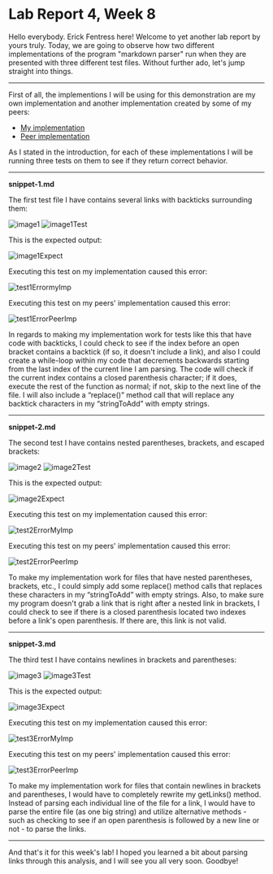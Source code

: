 # Lab Report 4, Week 8
Hello everybody. Erick Fentress here! Welcome to yet another lab report by yours truly. Today, we are going to observe how two different implementations of the program "markdown parser" run when they are presented with three different test files. Without further ado, let's jump straight into things.

---

First of all, the implementions I will be using for this demonstration are my own implementation and another implementation created by some of my peers:

* [My implementation](https://github.com/notweezer123/markdown-parse)
* [Peer implementation](https://github.com/YoavGutmanUCSD/markdown-parser-2)

As I stated in the introduction, for each of these implementations I will be running three tests on them to see if they return correct behavior.

---
**snippet-1.md**

The first test file I have contains several links with backticks surrounding them:

![image1](Lab_Report_4_Images\snippet-1.PNG)
![image1Test](Lab_Report_4_Images\snip1Test.png)

This is the expected output:

![image1Expect](Lab_Report_4_Images\snip1Expect.png)

Executing this test on my implementation caused this error:

![test1ErrormyImp](Lab_Report_4_Images\test1ErrorMyImp.png)

Executing this test on my peers' implementation caused this error:

![test1ErrorPeerImp](Lab_Report_4_Images\test1ErrorPeerImp.png)

In regards to making my implementation work for tests like this that have code with backticks, I could check to see if the index before an open bracket contains a backtick (if so, it doesn't include a link), and also I could create a while-loop within my code that decrements backwards starting from the last index of the current line I am parsing. The code will check if the current index contains a closed parenthesis character; if it does, execute the rest of the function as normal; if not, skip to the next line of the file. I will also include a “replace()” method call that will replace any backtick characters in my “stringToAdd” with empty strings.

---
**snippet-2.md**

The second test I have contains nested parentheses, brackets, and escaped brackets:

![image2](Lab_Report_4_Images\snippet-2.PNG)
![image2Test](Lab_Report_4_Images\snip2Test.png)

This is the expected output:

![image2Expect](Lab_Report_4_Images\snip2Expect.png)

Executing this test on my implementation caused this error:

![test2ErrorMyImp](Lab_Report_4_Images\test2ErrorMyImp.png)

Executing this test on my peers' implementation caused this error:

![test2ErrorPeerImp](Lab_Report_4_Images\test2ErrorPeerImp.png)

To make my implementation work for files that have nested parentheses, brackets, etc., I could simply add some replace() method calls that replaces these characters in my “stringToAdd” with empty strings. Also, to make sure my program doesn't grab a link that is right after a nested link in brackets, I could check to see if there is a closed parenthesis located two indexes before a link's open parenthesis. If there are, this link is not valid.

---
**snippet-3.md**

The third test I have contains newlines in brackets and parentheses:

![image3](Lab_Report_4_Images\snippet-3.PNG)
![image3Test](Lab_Report_4_Images\snip3Test.png)

This is the expected output:

![image3Expect](Lab_Report_4_Images\snip3Expect.png)

Executing this test on my implementation caused this error:

![test3ErrorMyImp](Lab_Report_4_Images\test3ErrorMyImp.png)

Executing this test on my peers' implementation caused this error:

![test3ErrorPeerImp](Lab_Report_4_Images\test3ErrorPeerImp.png)

To make my implementation work for files that contain newlines in brackets and parentheses, I would have to completely rewrite my getLinks() method. Instead of parsing each individual line of the file for a link, I would have to parse the entire file (as one big string) and utilize alternative methods - such as checking to see if an open parenthesis is followed by a new line or not - to parse the links.

---

And that's it for this week's lab! I hoped you learned a bit about parsing links through this analysis, and I will see you all very soon. Goodbye!